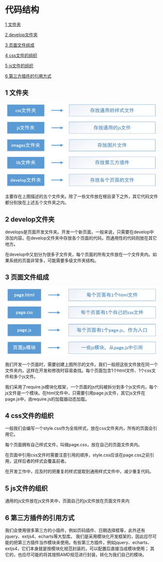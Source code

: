 # 代码结构
[1  文件夹](#user-content-1--文件夹)

[2  develop文件夹](#user-content-2--develop文件夹)

[3  页面文件组成](#user-content-3--页面文件组成)

[4  css文件的组织](#user-content-4--css文件的组织)

[5  js文件的组织](#user-content-5--js文件的组织)

[6  第三方插件的引用方式](#user-content-6--第三方插件的引用方式)

##  1  文件夹

![](images/解决方案文件夹.png)

主要存在上图描述的五个文件夹。除了一些文件放在根目录下之外，其它代码文件都分别放在上述五个文件夹之内。



##  2  develop文件夹

develops是页面开发文件夹。开发一个新页面，一般来说，只需要在develop中添加内容。在develop文件夹中存放各个页面的代码，而通用性的代码则放在其它地方。

在develop中又划分为很多子文件夹，每个页面的所有文件放在一个文件夹内。如果系统的页面非常多，可能需要多级文件夹结构。



##  3  页面文件组成

![](images/页面文件.png)

我们开发一个页面时，需要创建上图所示的文件。我们一般把这些文件放在同一个文件夹内，这样在开发和修改时容易查找。每个页面包含1个html文件、1个css文件和多个js文件。

我们采用了require.js模块化框架，一个页面的js代码被拆分到多个js文件内，每个js文件是一个模块。在html文件中，只需要引用page.js文件，其它js文件在page.js中，由require.js的加载器动态加载。

##  4  css文件的组织

一般我们会编写一个style.css作为全局样式，放在css文件夹内，所有的页面会引用它。

每个页面拥有自己样式文件，叫做page.css，放在自己的页面文件夹内。

在页面中引用css文件时需要注意引用的顺序，style.css应该在page.css之前引用，这样后者的样式会覆盖前者。

在开发工作中，应及时的把重复的样式提取到通用样式文件中，减少重复代码。

##  5  js文件的组织

通用的js文件放在js文件夹中，页面自己的js文件放在页面文件夹内



##  6  第三方插件的引用方式

我们会使用很多第三方的小插件，例如页码插件、日期选择框等，此外还有jquery、extjs4、echarts等大型库。
我们是采用模块化开发框架的，因此应尽可能的把第三方插件当作模块来使用。有些第三方插件，例如jquery、echarts、extjs4，它们本身就是按模块化规范封装的，可以配置后直接当成模块使用； 其它的，也应尽可能的将其按照AMD规范进行封装，转化为我们自己的模块。
